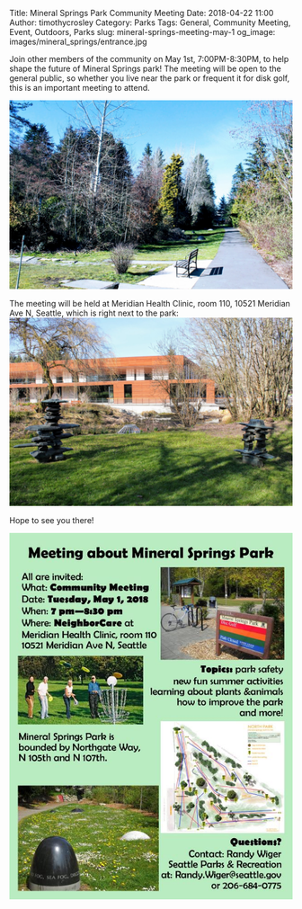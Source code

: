 Title: Mineral Springs Park Community Meeting
Date: 2018-04-22 11:00
Author: timothycrosley
Category: Parks
Tags: General, Community Meeting, Event, Outdoors, Parks
slug: mineral-springs-meeting-may-1
og_image: images/mineral_springs/entrance.jpg

Join other members of the community on May 1st, 7:00PM-8:30PM, to help shape the future of Mineral Springs park!
The meeting will be open to the general public, so whether you live near the park or frequent it for disk golf, this is an
important meeting to attend.

[![Mineral Springs Park](images/mineral_springs/bench.jpg)](images/mineral_springs/bench.jpg)

The meeting will be held at Meridian Health Clinic, room 110, 10521 Meridian Ave N, Seattle, which is right next to the park:
[![Meridian Health Clinic](images/mineral_springs/clinic.jpg)](images/mineral_springs/clinic.jpg)

Hope to see you there!

[![2018 May Meeting](images/mineral_springs/2018_may_meeting.jpg)](images/mineral_springs/2018_may_meeting.jpg)
